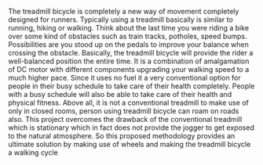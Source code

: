 The treadmill bicycle is completely a new way of movement completely designed for runners. Typically using a treadmill basically is similar to running, hiking or walking.
Think about the last time you were riding a bike over some kind of obstacles such as train tracks, potholes, speed bumps. Possibilities are you stood up on the pedals to improve your balance when crossing the obstacle. Basically, the treadmill bicycle will provide the rider a well-balanced position the entire time. It is a combination of amalgamation of DC motor with different components upgrading your walking speed to a much higher pace.
Since it uses no fuel it a very conventional option for people in their busy schedule to take care of their health completely. People with a busy schedule will also be able to take care of their health and physical fitness. Above all, it is not a conventional treadmill to make use of only in closed rooms, person using treadmill bicycle can roam on roads also.
This project overcomes the drawback of the conventional treadmill which is stationary which in fact does not provide the jogger to get exposed to the natural atmosphere. So this proposed methodology provides an ultimate solution by making use of wheels and making the treadmill bicycle a walking cycle
